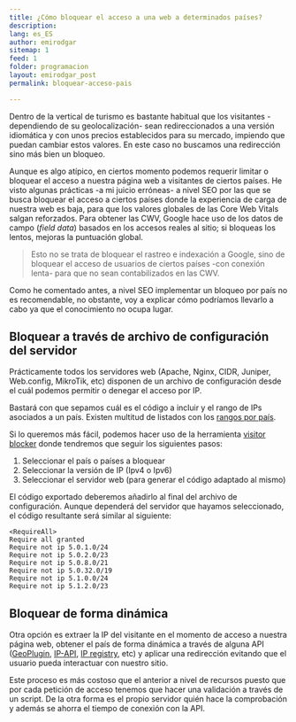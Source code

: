 ```yaml
---
title: ¿Cómo bloquear el acceso a una web a determinados países?
description: 
lang: es_ES
author: emirodgar
sitemap: 1
feed: 1
folder: programacion
layout: emirodgar_post
permalink: bloquear-acceso-pais

---
```


Dentro de la vertical de turismo es bastante habitual que los visitantes -dependiendo de su geolocalización- sean redireccionados a una versión idiomática y con unos precios establecidos para su mercado, impiendo que puedan cambiar estos valores. En este caso no buscamos una redirección sino más bien un bloqueo. 

Aunque es algo atípico, en ciertos momento podemos requerir limitar o bloquear el acceso a nuestra página web a visitantes de ciertos países. He visto algunas prácticas -a mi juicio erróneas- a nivel SEO por las que se busca bloquear el acceso a ciertos países donde la experiencia de carga de nuestra web es baja, para que los valores globales de las Core Web Vitals salgan reforzados. Para obtener las CWV, Google hace uso de los datos de campo (*field data*) basados en los accesos reales al sitio; si bloqueas los lentos, mejoras la puntuación global.

> Esto no se trata de bloquear el rastreo e indexación a Google, sino de bloquear el acceso de usuarios de ciertos países -con conexión lenta- para que no sean contabilizados en las CWV. 

Como he comentado antes, a nivel SEO implementar un bloqueo por país no es recomendable, no obstante, voy a explicar cómo podríamos llevarlo a cabo ya que el conocimiento no ocupa lugar.

## Bloquear a través de archivo de configuración del servidor

Prácticamente todos los servidores web (Apache, Nginx, CIDR, Juniper, Web.config, MikroTik, etc) disponen de un archivo de configuración desde el cuál podemos permitir o denegar el acceso por IP. 

Bastará con que sepamos cuál es el código a incluir y el rango de IPs asociados a un país. Existen multitud de listados con los [rangos por país](https://lite.ip2location.com/spain-ip-address-ranges). 

Si lo queremos más fácil, podemos hacer uso de la herramienta [visitor blocker](https://www.ip2location.com/free/visitor-blocker) donde tendremos que seguir los siguientes pasos:

1. Seleccionar el país o países a bloquear
2. Seleccionar la versión de IP (Ipv4 o Ipv6)
3. Seleccionar el servidor web (para generar el código adaptado al mismo)

El código exportado deberemos añadirlo al final del archivo de configuración.
Aunque dependerá del servidor que hayamos seleccionado, el código resultante será similar al siguiente:

    <RequireAll>
    Require all granted
    Require not ip 5.0.1.0/24
    Require not ip 5.0.2.0/23
    Require not ip 5.0.8.0/21
    Require not ip 5.0.32.0/19
    Require not ip 5.1.0.0/24
    Require not ip 5.1.2.0/23 

## Bloquear de forma dinámica

Otra opción es extraer la IP del visitante en el momento de acceso a nuestra página web, obtener el país de forma dinámica a través de alguna API ([GeoPlugin](http://www.geoplugin.net), [IP-API](https://ip-api.com/), [IP registry](https://ipregistry.co/), etc) y aplicar una redirección evitando que el usuario pueda interactuar con nuestro sitio.

Este proceso es más costoso que el anterior a nivel de recursos puesto que por cada petición de acceso tenemos que hacer una validación a través de un script. De la otra forma es el propio servidor quién hace la comprobación y además se ahorra el tiempo de conexión con la API.
<!--stackedit_data:
eyJoaXN0b3J5IjpbNzQzNzE5NDg4XX0=
-->